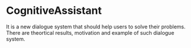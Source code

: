 # CognitiveAssistant
It is a new dialogue system that should help users to solve their problems. There are theortical results, motivation and example of such dialogue system.
